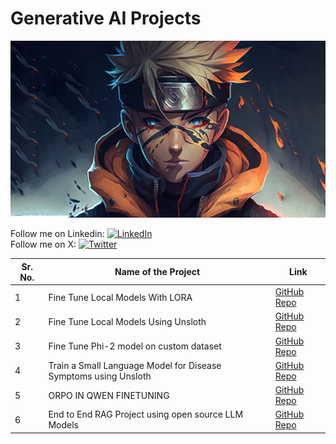 # Generative AI Projects
![alt text](image.png)

Follow me on Linkedin: [![LinkedIn](https://img.shields.io/badge/LinkedIn-0A66C2?style=for-the-badge&logo=linkedin&logoColor=white)](https://www.linkedin.com/in/nelliparthi-ajith-233803262)\
Follow me on X: [![Twitter](https://img.shields.io/badge/Twitter-1DA1F2?style=for-the-badge&logo=twitter&logoColor=white)](https://x.com/Ajith532542840)

| Sr. No. | Name of the Project      | Link                                      |
| ------- | ----------------------- | ----------------------------------------- |
| 1       | Fine Tune Local Models With LORA     | [GitHub Repo](https://github.com/Ajith-Kumar-Nelliparthi/Fine-Tuning-Local-Models_With-LORA.git) |
| 2       | Fine Tune Local Models Using Unsloth     | [GitHub Repo](https://github.com/Ajith-Kumar-Nelliparthi/Unsloth-FineTuning.git) |
| 3       | Fine Tune Phi-2 model on custom dataset     | [GitHub Repo](https://github.com/Ajith-Kumar-Nelliparthi/Phi-2-FineTuning.git) |
| 4       | Train a Small Language Model for Disease Symptoms using Unsloth     | [GitHub Repo](https://github.com/Ajith-Kumar-Nelliparthi/Train-a-Small-Language-Model-for-Disease-Symptoms-using-Unsloth.git) |
| 5       | ORPO IN QWEN FINETUNING     | [GitHub Repo](https://github.com/Ajith-Kumar-Nelliparthi/ORPO-IN-QWEN-FINETUNING.git) |
| 6       | End to End RAG Project using open source LLM Models     | [GitHub Repo](https://github.com/Ajith-Kumar-Nelliparthi/End-To-End-Advanced-RAG-Project-using-Open-Source-LLM-Models-And-Groq-Inferencing-engine.git) |

<!-- Add more projects below as you complete them -->